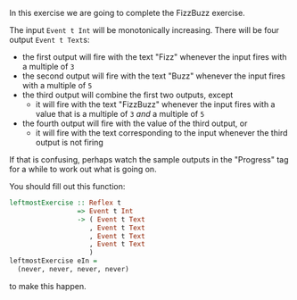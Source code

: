 In this exercise we are going to complete the FizzBuzz exercise.

The input `Event t Int` will be monotonically increasing.
There will be four output `Event t Text`s:

- the first output will fire with the text "Fizz" whenever the input fires with a multiple of `3`
- the second output will fire with the text "Buzz" whenever the input fires with a multiple of `5`
- the third output will combine the first two outputs, except
    - it will fire with the text "FizzBuzz" whenever the input fires with a value that is a multiple of `3` _and_ a multiple of `5`
- the fourth output will fire with the value of the third output, or 
    - it will fire with the text corresponding to the input whenever the third output is not firing

If that is confusing, perhaps watch the sample outputs in the "Progress" tag for a while to work out what is going on.

You should fill out this function:

```haskell
leftmostExercise :: Reflex t
                 => Event t Int
                 -> ( Event t Text
                    , Event t Text
                    , Event t Text
                    , Event t Text
                    )
leftmostExercise eIn =
  (never, never, never, never)
```

to make this happen.
